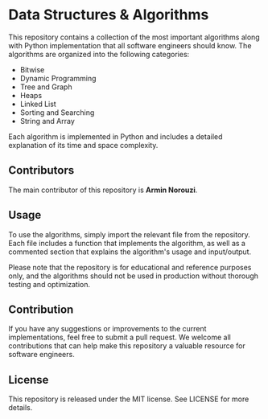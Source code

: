 # Data Structures & Algorithms

This repository contains a collection of the most important algorithms along with Python implementation that all software engineers should know. The algorithms are organized into the following categories:

- Bitwise
- Dynamic Programming
- Tree and Graph
- Heaps
- Linked List
- Sorting and Searching
- String and Array

Each algorithm is implemented in Python and includes a detailed explanation of its time and space complexity.

## Contributors

The main contributor of this repository is **Armin Norouzi**.

## Usage

To use the algorithms, simply import the relevant file from the repository. Each file includes a function that implements the algorithm, as well as a commented section that explains the algorithm's usage and input/output.

Please note that the repository is for educational and reference purposes only, and the algorithms should not be used in production without thorough testing and optimization.

## Contribution

If you have any suggestions or improvements to the current implementations, feel free to submit a pull request. We welcome all contributions that can help make this repository a valuable resource for software engineers.

## License

This repository is released under the MIT license. See LICENSE for more details.
